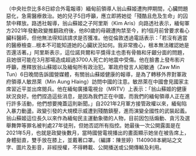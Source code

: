 （中央社奈比多8日綜合外電報導）緬甸前領導人翁山蘇姬遭拘押期間，心臟問題惡化，急需醫療救治。她的兒子5日呼籲，應立即將她從「殘酷且危及生命」的囚禁中釋放。路透社報導，翁山蘇姬之子阿里斯（Kim Aris）向路透社表示，緬甸軍方2021年發動政變推翻政府後，他80歲的母親遭拘禁至今，約1個月前曾要求看心臟科醫師，但他無法得知該請求是否獲准。他從倫敦透過電話表示：「若沒有適當的醫療檢查…根本不可能知道她的心臟狀況如何。我非常擔心，根本無法確認她是否還活著。」阿里斯表示，這位諾貝爾和平獎得主也患有骨骼和牙齦分面的問題，且她很可能在3月那場造成超過3700人死亡的地震中受傷。他在臉書上發布影片呼籲，應釋放翁山蘇姬以及緬甸所有政治犯。軍政府發言人紹敏通（Zaw Min Tun）6日晚間告訴國營媒體，有關翁山蘇姬健康的報導，是為了轉移外界對軍政府領導人敏昂萊（Min Aung Hlaing）訪問中國的注意。敏昂萊在中國會見國家主席習近平並出席閱兵。他在緬甸廣播電視台（MRTV）上表示：「翁山蘇姬的健康狀況良好。他們捏造這些消息，是因為我們正在中國，而我們的緬甸領導人正在進行許多活動，他們想要掩蓋這則新聞。」自2021年2月軍方接管政權以來，緬甸陷入暴力動盪。政變引發的大規模示威遭到殘酷鎮壓，進而演變全國性的武裝起義。翁山蘇姬這位長久以來作為緬甸民主運動象徵的人物，目前因包括煽動、貪污及選舉舞弊等罪名被判處27年徒刑，但她否認所有指控。她最後一次公開露面是在2021年5月，也就是政變後數月，當時國營電視播出的畫面顯示她坐在被告席上，身體挺直，雙手放在膝上，並戴著口罩。（編譯：陳昱婷）1140908本網站之文字、圖片及影音，非經授權，不得轉載、公開播送或公開傳輸及利用。